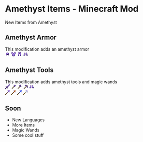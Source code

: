 # Amethyst Items - Minecraft Mod
New Items from Amethyst
## Amethyst Armor
This modification adds an amethyst armor</br>
<img height="16" src="./src/main/resources/assets/ameitems/textures/item/amethyst_helmet.png" width="16"/>
<img height="16" src="./src/main/resources/assets/ameitems/textures/item/amethyst_chestplate.png" width="16"/>
<img height="16" src="./src/main/resources/assets/ameitems/textures/item/amethyst_leggings.png" width="16"/>
<img height="16" src="./src/main/resources/assets/ameitems/textures/item/amethyst_boots.png" width="16"/>
## Amethyst Tools
This modification adds amethyst tools and magic wands</br>
<img height="16" src="./src/main/resources/assets/ameitems/textures/item/amethyst_sword.png" width="16"/>
<img height="16" src="./src/main/resources/assets/ameitems/textures/item/amethyst_shovel.png" width="16"/>
<img height="16" src="./src/main/resources/assets/ameitems/textures/item/amethyst_axe.png" width="16"/>
<img height="16" src="./src/main/resources/assets/ameitems/textures/item/amethyst_pickaxe.png" width="16"/>
<img height="16" src="./src/main/resources/assets/ameitems/textures/item/amethyst_boots.png" width="16"/>
</br>
<img height="16" src="./src/main/resources/assets/ameitems/textures/item/blank_wand.png" width="16"/>
<img height="16" src="./src/main/resources/assets/ameitems/textures/item/fire_wand.png" width="16"/>
<img height="16" src="./src/main/resources/assets/ameitems/textures/item/water_wand.png" width="16"/>
<img height="16" src="./src/main/resources/assets/ameitems/textures/item/air_wand.png" width="16"/>
<img height="16" src="./src/main/resources/assets/ameitems/textures/item/eart_wand.png" width="16"/> 

## Soon
- New Languages
- More Items
- Magic Wands
- Some cool stuff